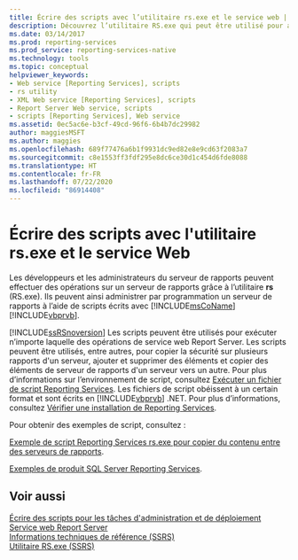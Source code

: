 ```yaml
---
title: Écrire des scripts avec l’utilitaire rs.exe et le service web | Microsoft Docs
description: Découvrez l’utilitaire RS.exe qui peut être utilisé pour administrer par programmation un serveur de rapports à l’aide de scripts écrits avec Microsoft Visual Basic.
ms.date: 03/14/2017
ms.prod: reporting-services
ms.prod_service: reporting-services-native
ms.technology: tools
ms.topic: conceptual
helpviewer_keywords:
- Web service [Reporting Services], scripts
- rs utility
- XML Web service [Reporting Services], scripts
- Report Server Web service, scripts
- scripts [Reporting Services], Web service
ms.assetid: 0ec5ac6e-b3cf-49cd-96f6-6b4b7dc29982
author: maggiesMSFT
ms.author: maggies
ms.openlocfilehash: 689f77476a6b1f9931dc9ed82e8e9cd63f2083a7
ms.sourcegitcommit: c8e1553ff3fdf295e8dc6ce30d1c454d6fde8088
ms.translationtype: HT
ms.contentlocale: fr-FR
ms.lasthandoff: 07/22/2020
ms.locfileid: "86914408"
---
```

# <a name="script-with-the-rsexe-utility-and-the-web-service"></a>Écrire des scripts avec l'utilitaire rs.exe et le service Web
  Les développeurs et les administrateurs du serveur de rapports peuvent effectuer des opérations sur un serveur de rapports grâce à l’utilitaire **rs** (RS.exe). Ils peuvent ainsi administrer par programmation un serveur de rapports à l’aide de scripts écrits avec [!INCLUDE[msCoName](../../includes/msconame-md.md)] [!INCLUDE[vbprvb](../../includes/vbprvb-md.md)].  
  
 [!INCLUDE[ssRSnoversion](../../includes/ssrsnoversion-md.md)] Les scripts peuvent être utilisés pour exécuter n’importe laquelle des opérations de service web Report Server. Les scripts peuvent être utilisés, entre autres, pour copier la sécurité sur plusieurs rapports d'un serveur, ajouter et supprimer des éléments et copier des éléments de serveur de rapports d'un serveur vers un autre. Pour plus d’informations sur l’environnement de script, consultez [Exécuter un fichier de script Reporting Services](../../reporting-services/tools/run-a-reporting-services-script-file.md). Les fichiers de script obéissent à un certain format et sont écrits en [!INCLUDE[vbprvb](../../includes/vbprvb-md.md)] .NET. Pour plus d’informations, consultez [Vérifier une installation de Reporting Services](../../reporting-services/tools/format-a-reporting-services-script-file.md).  
  
 Pour obtenir des exemples de script, consultez :  
  
 [Exemple de script Reporting Services rs.exe pour copier du contenu entre des serveurs de rapports](../../reporting-services/tools/sample-reporting-services-rs-exe-script-to-copy-content-between-report-servers.md).  
  
 [Exemples de produit SQL Server Reporting Services](https://go.microsoft.com/fwlink/?LinkId=177889).  
  
## <a name="see-also"></a>Voir aussi  
 [Écrire des scripts pour les tâches d'administration et de déploiement](../../reporting-services/tools/script-deployment-and-administrative-tasks.md)   
 [Service web Report Server](../../reporting-services/report-server-web-service/report-server-web-service.md)   
 [Informations techniques de référence &#40;SSRS&#41;](../../reporting-services/technical-reference-ssrs.md)   
 [Utilitaire RS.exe &#40;SSRS&#41;](../../reporting-services/tools/rs-exe-utility-ssrs.md)  
  
  
